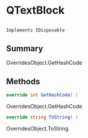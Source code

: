 # QTextBlock

## 
```c#
Implements IDisposable
```

## Summary

OverridesObject.GetHashCode
## Methods

```c#
override int GetHashCode( ) 
```
OverridesObject.GetHashCode
```c#
override string ToString( ) 
```
OverridesObject.ToString
